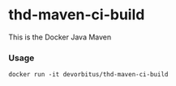 thd-maven-ci-build
==================
This is the Docker Java Maven

### Usage

    docker run -it devorbitus/thd-maven-ci-build
